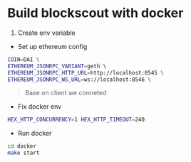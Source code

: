 # Build blockscout with docker

1. Create env variable
- Set up ethereum config
```sh
COIN=DAI \
ETHEREUM_JSONRPC_VARIANT=geth \ 
ETHEREUM_JSONRPC_HTTP_URL=http://localhost:8545 \
ETHEREUM_JSONRPC_WS_URL=ws://localhost:8546 \
```
> Base on client we conneted

- Fix docker env
```sh
HEX_HTTP_CONCURRENCY=1 HEX_HTTP_TIMEOUT=240
```

- Run docker
```sh
cd docker
make start
```
